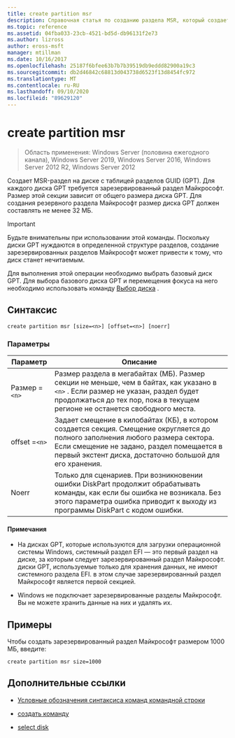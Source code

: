 ```yaml
---
title: create partition msr
description: Справочная статья по созданию раздела MSR, который создает MSR-раздел на диске с таблицей разделов GUID (GPT).
ms.topic: reference
ms.assetid: 04fba033-23cb-4521-bd5d-db96131f2e73
ms.author: lizross
author: eross-msft
manager: mtillman
ms.date: 10/16/2017
ms.openlocfilehash: 25187f6bfee63b7b7b39519db9eddd82900a19c3
ms.sourcegitcommit: db2d46842c68813d043738d6523f13d8454fc972
ms.translationtype: MT
ms.contentlocale: ru-RU
ms.lasthandoff: 09/10/2020
ms.locfileid: "89629120"
---
```

# <a name="create-partition-msr"></a>create partition msr

> Область применения: Windows Server (половина ежегодного канала), Windows Server 2019, Windows Server 2016, Windows Server 2012 R2, Windows Server 2012

Создает MSR-раздел на диске с таблицей разделов GUID (GPT). Для каждого диска GPT требуется зарезервированный раздел Майкрософт. Размер этой секции зависит от общего размера диска GPT. Для создания резервного раздела Майкрософт размер диска GPT должен составлять не менее 32 МБ.

> [!IMPORTANT]
> Будьте внимательны при использовании этой команды. Поскольку диски GPT нуждаются в определенной структуре разделов, создание зарезервированных разделов Майкрософт может привести к тому, что диск станет нечитаемым.
>
> Для выполнения этой операции необходимо выбрать базовый диск GPT. Для выбора базового диска GPT и перемещения фокуса на него необходимо использовать команду [Выбор диска](select-disk.md) .

## <a name="syntax"></a>Синтаксис

```
create partition msr [size=<n>] [offset=<n>] [noerr]
```

### <a name="parameters"></a>Параметры

| Параметр | Описание |
| --------- | ----------- |
| Размер =`<n>` | Размер раздела в мегабайтах (МБ). Размер секции не меньше, чем в байтах, как указано в `<n>` . Если размер не указан, раздел будет продолжаться до тех пор, пока в текущем регионе не останется свободного места. |
| offset =`<n>` | Задает смещение в килобайтах (КБ), в котором создается секция. Смещение округляется до полного заполнения любого размера сектора. Если смещение не задано, раздел помещается в первый экстент диска, достаточно большой для его хранения. |
| Noerr | Только для сценариев. При возникновении ошибки DiskPart продолжит обрабатывать команды, как если бы ошибка не возникала. Без этого параметра ошибка приводит к выходу из программы DiskPart с кодом ошибки. |

#### <a name="remarks"></a>Примечания

- На дисках GPT, которые используются для загрузки операционной системы Windows, системный раздел EFI — это первый раздел на диске, за которым следует зарезервированный раздел Майкрософт. диски GPT, используемые только для хранения данных, не имеют системного раздела EFI. в этом случае зарезервированный раздел Майкрософт является первой секцией.

- Windows не подключает зарезервированные разделы Майкрософт. Вы не можете хранить данные на них и удалять их.

## <a name="examples"></a>Примеры

Чтобы создать зарезервированный раздел Майкрософт размером 1000 МБ, введите:

```
create partition msr size=1000
```

## <a name="additional-references"></a>Дополнительные ссылки

- [Условные обозначения синтаксиса команд командной строки](command-line-syntax-key.md)

- [создать команду](create.md)

- [select disk](select-disk.md)
